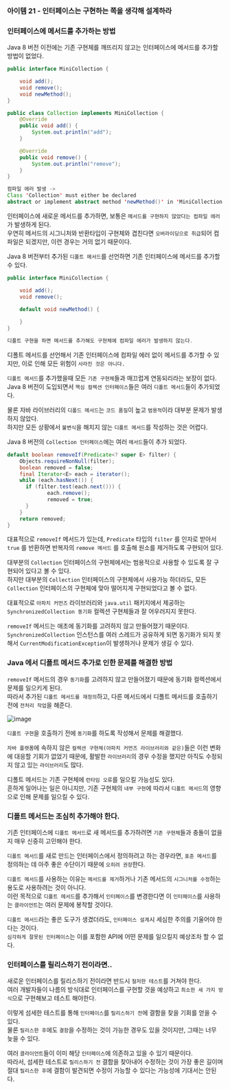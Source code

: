 ### 아이템 21 - 인터페이스는 구현하는 쪽을 생각해 설계하라

### 인터페이스에 메서드를 추가하는 방법

Java 8 버전 이전에는 기존 구현체를 깨뜨리지 않고는 인터페이스에 메서드를 추가할 방법이 없었다.

```java
public interface MiniCollection {

    void add();
    void remove();
    void newMethod();
}

public class Collection implements MiniCollection {
    @Override
    public void add() {
        System.out.println("add");
    }

    @Override
    public void remove() {
        System.out.println("remove");
    }
}

컴파일 에러 발생 -> 
Class 'Collection' must either be declared 
abstract or implement abstract method 'newMethod()' in 'MiniCollection'
```

인터페이스에 새로운 메서드를 추가하면, 보통은 `메서드를 구현하지 않았다는 컴파일 에러`가 발생하게 된다. <br>
우연히 메서드의 시그니처와 반환타입이 구현체와 겹친다면 `오버라이딩으로 취급`되어 컴파일은 되겠지만, 이런 경우는 거의 없기 때문이다.

Java 8 버전부터 추가된 `디폴트 메서드`를 선언하면 기존 인터페이스에 메서드를 추가할 수 있다.

```java
public interface MiniCollection {

    void add();
    void remove();

    default void newMethod() {
        
    }
}

디폴트 구현을 하면 메서드를 추가해도 구현체에 컴파일 에러가 발생하지 않는다.
```

디폴트 메서드를 선언해서 기존 인터페이스에 컴파일 에러 없이 메서드를 추가할 수 있지만, 이로 인해 모든 위험이 `사라진 것은 아니다.`

`디폴트 메서드`를 추가했을때 모든 `기존 구현체`들과 매끄럽게 연동되리라는 보장이 없다. <br>
Java 8 버전이 도입되면서 `핵심 컬렉션 인터페이스`들은 여러 `디폴트 메서드`들이 추가되었다.

물론 자바 라이브러리의 `디폴드 메서드`는 `코드 품질`이 높고 `범용적`이라 대부분 문제가 발생하지 않았다. <br>
하지만 모든 상황에서 `불변식`을 해치지 않는 `디폴트 메서드`를 작성하는 것은 어렵다.

Java 8 버전의 `Collection 인터페이스`에는 여러 `메서드`들이 추가 되었다.

```java
default boolean removeIf(Predicate<? super E> filter) {
    Objects.requireNonNull(filter);
    boolean removed = false;
    final Iterator<E> each = iterator();
    while (each.hasNext()) {
      if (filter.test(each.next())) {
    		 each.remove();
    		 removed = true;
      }
    }
    return removed;
}
```

대표적으로 `removeIf` 메서드가 있는데, `Predicate` 타입의 `filter` 를 인자로 받아서 `true` 를 반환하면 반복자의 `remove 메서드` 를 호출해 원소를 제거하도록 구현되어 있다.

대부분의 `Collection` 인터페이스의 구현체에서는 범용적으로 사용할 수 있도록 잘 구현되어 있다고 볼 수 있다. <br>
하지만 대부분의 `Collection` 인터페이스의 구현체에서 사용가능 하더라도, 모든 `Collection` 인터페이스의 구현체에 맞아 떨어지게 구현되었다고 볼 수 없다.

대표적으로 `아파치 커먼즈` 라이브러리와 `java.util` 패키지에서 제공하는 `SynchronizedCollection 동기화` 컬렉션 구현체들과 잘 어우러지지 못한다.

`removeIf` 메서드는 애초에 동기화를 고려하지 않고 만들어졌기 때문이다. <br>
`SynchronizedCollection` 인스턴스를 여러 스레드가 공유하게 되면 동기화가 되지 못해서 `CurrentModificationException`이 발생하거나 문제가 생길 수 있다.

### Java 에서 디폴트 메서드 추가로 인한 문제를 해결한 방법

`removeIf` 메서드의 경우 `동기화`를 고려하지 않고 만들어졌기 때문에 동기화 컬렉션에서 문제를 일으키게 된다. <br>
따라서 추가된 `디폴트 메서드를 재정의`하고, 다른 메서드에서 디폴트 메서드를 호출하기 전에 `전처리 작업`을 해준다.

![image](https://github.com/Effective-Java-Study-Team/EffectiveJava/assets/91787050/bdf82f75-327f-42d0-bbef-9a11b92fd15b)

`디폴트 구현`을 호출하기 전에 `동기화`를 하도록 작성해서 문제를 해결했다.

`자바 플랫폼`에 속하지 않은 `컬렉션 구현체(아파치 커먼즈 라이브러리와 같은)`들은 이런 변화에 대응할 기회가 없었기 때문에, 활발한 `라이브러리`의 경우 수정을 했지만 아직도 수정되지 않고 있는 `라이브러리`도 많다.

디폴트 메서드는 기존 구현체에 `런타임 오류`를 일으킬 가능성도 있다. <br>
흔하게 일어나는 일은 아니지만, 기존 구현체의 `내부 구현`에 따라서 `디폴트 메서드`의 영향으로 인해 문제를 일으킬 수 있다.

### 디폴트 메서드는 조심히 추가해야 한다.

기존 인터페이스에 `디폴트 메서드`로 새 메서드를 추가하려면 `기존 구현체`들과 충돌이 없을지 매우 신중히 고민해야 한다.

`디폴트 메서드`를 새로 만드는 인터페이스에서 정의하려고 하는 경우라면, `표준 메서드`를 정의하는 데 아주 좋은 수단이기 때문에 `오히려 권장`한다.

`디폴트 메서드`를 사용하는 이유는 `메서드를 제거`하거나 기존 메서드의 `시그니처를 수정`하는 용도로 사용하려는 것이 아니다. <br>
이런 목적으로 `디폴트 메서드`를 추가해서 `인터페이스`를 변경한다면 이 `인터페이스`를 사용하는 `클라이언트`는 여러 문제에 봉착할 것이다.

`디폴트 메서드`라는 좋은 도구가 생겼더라도, `인터페이스 설계`시 세심한 주의를 기울어야 한다는 것이다. <br>
`심각하게 잘못된 인터페이스`는 이를 포함한 API에 어떤 문제를 일으킬지 예상조차 할 수 없다.

### 인터페이스를 릴리스하기 전이라면..

새로운 인터페이스를 릴리스하기 전이라면 반드시 `철저한 테스트`를 거쳐야 한다. <br>
여러 개발자들이 나름의 방식대로 인터페이스를 구현할 것을 예상하고 `최소한 세 가지 방식`으로 구현해보고 테스트 해야한다.

이렇게 섬세한 테스트를 통해 `인터페이스`를 `릴리스하기 전`에 결함을 찾을 기회를 얻을 수 있다. <br>
물론 `릴리스한 후`에도 `결함`을 수정하는 것이 가능한 경우도 있을 것이지만, 그때는 너무 늦을 수 있다.

여러 `클라이언트`들이 이미 해당 `인터페이스`에 의존하고 있을 수 있기 때문이다. <br>
따라서, 섬세한 테스트로 `릴리스하기 전` 결함을 찾아내어 수정하는 것이 가장 좋은 길이며 절대 `릴리스한 후`에 결함이 발견되면 수정이 가능할 수 있다는 가능성에 기대서는 안된다.
